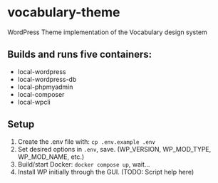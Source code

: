 # vocabulary-theme
WordPress Theme implementation of the Vocabulary design system


## Builds and runs five containers:

* local-wordpress
* local-wordpress-db
* local-phpmyadmin
* local-composer
* local-wpcli


## Setup
1. Create the .env file with: `cp .env.example .env`
2. Set desired options in `.env`, save. (WP_VERSION, WP_MOD_TYPE, WP_MOD_NAME, etc.)
3. Build/start Docker: `docker compose up`, wait...
4. Install WP initially through the GUI. (TODO: Script help here)
